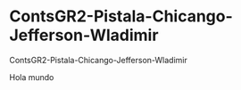# ContsGR2-Pistala-Chicango-Jefferson-Wladimir
ContsGR2-Pistala-Chicango-Jefferson-Wladimir

Hola mundo